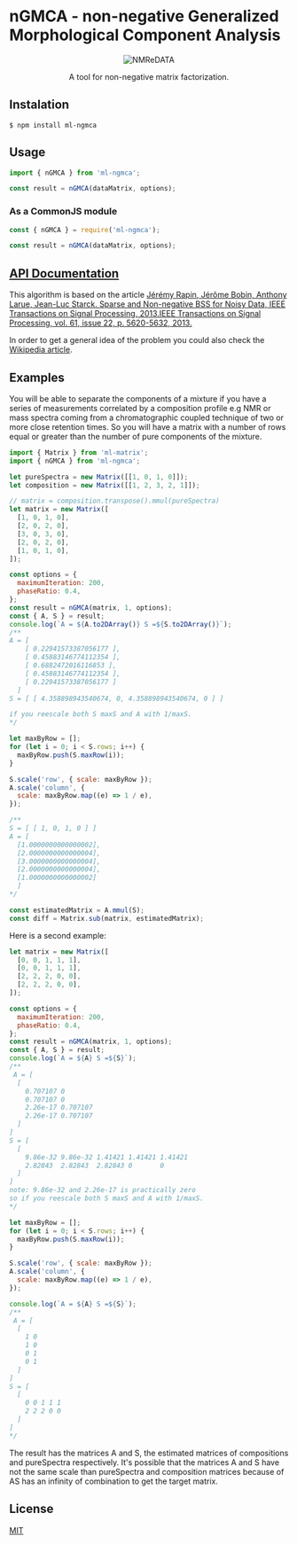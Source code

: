 # nGMCA - non-negative Generalized Morphological Component Analysis

<p align="center">
  <img alt="NMReDATA" src="image/nonNegativeMatrixFactorization.png">
</p>
<p align="center">
  A tool for non-negative matrix factorization.
</p>

## Instalation

`$ npm install ml-ngmca `

## Usage

```js
import { nGMCA } from 'ml-ngmca';

const result = nGMCA(dataMatrix, options);
```

### As a CommonJS module

```js
const { nGMCA } = require('ml-ngmca');

const result = nGMCA(dataMatrix, options);
```

## [API Documentation](https://mljs.github.io/nGMCA/)

This algorithm is based on the article [Jérémy Rapin, Jérôme Bobin, Anthony Larue, Jean-Luc Starck. Sparse and Non-negative BSS for Noisy Data, IEEE Transactions on Signal Processing, 2013.IEEE Transactions on Signal Processing, vol. 61, issue 22, p. 5620-5632, 2013.](https://arxiv.org/pdf/1308.5546.pdf)

In order to get a general idea of the problem you could also check the [Wikipedia article](https://en.wikipedia.org/wiki/Non-negative_matrix_factorization).

## Examples

You will be able to separate the components of a mixture if you have a series of measurements correlated by a composition profile e.g NMR or mass spectra coming from a chromatographic coupled technique of two or more close retention times. So you will have a matrix with a number of rows equal or greater than the number of pure components of the mixture.

```js
import { Matrix } from 'ml-matrix';
import { nGMCA } from 'ml-ngmca';

let pureSpectra = new Matrix([[1, 0, 1, 0]]);
let composition = new Matrix([[1, 2, 3, 2, 1]]);

// matrix = composition.transpose().mmul(pureSpectra)
let matrix = new Matrix([
  [1, 0, 1, 0],
  [2, 0, 2, 0],
  [3, 0, 3, 0],
  [2, 0, 2, 0],
  [1, 0, 1, 0],
]);

const options = {
  maximumIteration: 200,
  phaseRatio: 0.4,
};
const result = nGMCA(matrix, 1, options);
const { A, S } = result;
console.log(`A = ${A.to2DArray()} S =${S.to2DArray()}`);
/**
A = [
    [ 0.22941573387056177 ],
    [ 0.45883146774112354 ],
    [ 0.6882472016116853 ],
    [ 0.45883146774112354 ],
    [ 0.22941573387056177 ]
  ]
S = [ [ 4.358898943540674, 0, 4.358898943540674, 0 ] ]

if you reescale both S maxS and A with 1/maxS.
*/

let maxByRow = [];
for (let i = 0; i < S.rows; i++) {
  maxByRow.push(S.maxRow(i));
}

S.scale('row', { scale: maxByRow });
A.scale('column', {
  scale: maxByRow.map((e) => 1 / e),
});

/**
S = [ [ 1, 0, 1, 0 ] ]
A = [
  [1.0000000000000002],
  [2.0000000000000004],
  [3.0000000000000004],
  [2.0000000000000004],
  [1.0000000000000002]
  ]
*/

const estimatedMatrix = A.mmul(S);
const diff = Matrix.sub(matrix, estimatedMatrix);
```


Here is a second example: 

```js
let matrix = new Matrix([
  [0, 0, 1, 1, 1],
  [0, 0, 1, 1, 1],
  [2, 2, 2, 0, 0],
  [2, 2, 2, 0, 0],
]);

const options = {
  maximumIteration: 200,
  phaseRatio: 0.4,
};
const result = nGMCA(matrix, 1, options);
const { A, S } = result;
console.log(`A = ${A} S =${S}`);
/**
 A = [
  [
    0.707107 0       
    0.707107 0       
    2.26e-17 0.707107
    2.26e-17 0.707107
  ]
]
S = [
  [
    9.86e-32 9.86e-32 1.41421 1.41421 1.41421
    2.82843  2.82843  2.82843 0       0       
  ]
]
note: 9.86e-32 and 2.26e-17 is practically zero
so if you reescale both S maxS and A with 1/maxS.
*/

let maxByRow = [];
for (let i = 0; i < S.rows; i++) {
  maxByRow.push(S.maxRow(i));
}

S.scale('row', { scale: maxByRow });
A.scale('column', {
  scale: maxByRow.map((e) => 1 / e),
});

console.log(`A = ${A} S =${S}`);
/**
 A = [
  [
    1 0       
    1 0       
    0 1
    0 1
  ]
]
S = [
  [
    0 0 1 1 1
    2 2 2 0 0       
  ]
]
*/
```

The result has the matrices A and S, the estimated matrices of compositions and pureSpectra respectively. It's possible that the matrices A and S have not the same scale than pureSpectra and composition matrices because of AS has an infinity of combination to get the target matrix.

## License

[MIT](./LICENSE)

